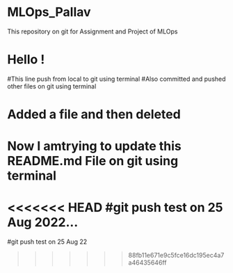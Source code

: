 # MLOps_Pallav
This repository on git for Assignment and Project of MLOps

# Hello !
#This line push from local to git using terminal
#Also committed and pushed other files on git using terminal

# Added a file and then deleted
# Now I amtrying to update this README.md File on git using terminal

<<<<<<< HEAD
#git push test on 25 Aug 2022...
=======
#git push test on 25 Aug 22
>>>>>>> 88fb11e671e9c5fce16dc195ec4a7a46435646ff

